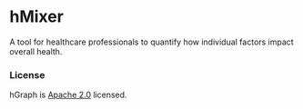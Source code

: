 hMixer
======

A tool for healthcare professionals to quantify how individual factors impact overall health.

### License ###

hGraph is [Apache 2.0](https://github.com/goinvo/hGraph/blob/master/LICENSE) licensed.
